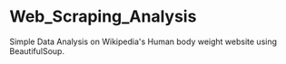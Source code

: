 # Web_Scraping_Analysis
Simple Data Analysis on Wikipedia's Human body weight website using BeautifulSoup.

